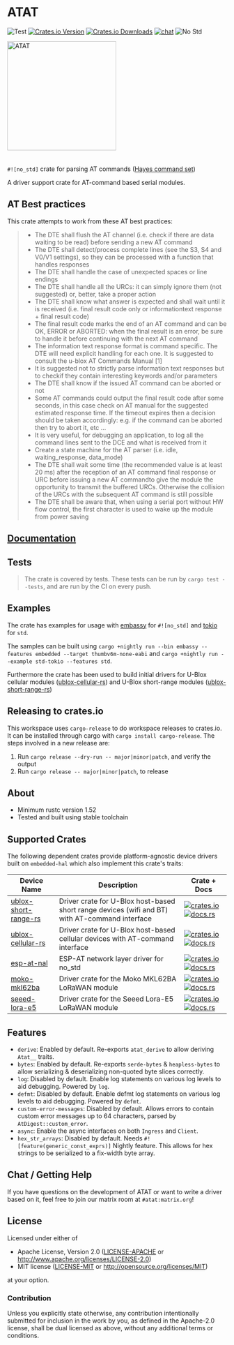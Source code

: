 # ATAT

![Test][test]
[![Crates.io Version][crates-io-badge]][crates-io]
[![Crates.io Downloads][crates-io-download-badge]][crates-io-download]
[![chat][chat-badge]][chat]
![No Std][no-std-badge]

<div>
  <img style="vertical-align:middle; padding-bottom: 20px; padding-right: 40px;"  src="https://cdn.pixabay.com/photo/2012/04/12/12/24/star-wars-29792_960_720.png" alt="ATAT" width="250" />
</div>

`#![no_std]` crate for parsing AT commands ([Hayes command set](https://en.wikipedia.org/wiki/Hayes_command_set))

A driver support crate for AT-command based serial modules.

## AT Best practices

This crate attempts to work from these AT best practices:

> - The DTE shall flush the AT channel (i.e. check if there are data waiting to be read) before sending a new AT command
> - The DTE shall detect/process complete lines (see the S3, S4 and V0/V1 settings), so they can be processed with a function that handles responses
> - The DTE shall handle the case of unexpected spaces or line endings
> - The DTE shall handle all the URCs: it can simply ignore them (not suggested) or, better, take a proper action
> - The DTE shall know what answer is expected and shall wait until it is received (i.e. final result code only or informationtext response + final result code)
> - The final result code marks the end of an AT command and can be OK, ERROR or ABORTED: when the final result is an error, be sure to handle it before continuing with the next AT command
> - The information text response format is command specific. The DTE will need explicit handling for each one. It is suggested to consult the u-blox AT Commands Manual [1]
> - It is suggested not to strictly parse information text responses but to checkif they contain interesting keywords and/or parameters
> - The DTE shall know if the issued AT command can be aborted or not
> - Some AT commands could output the final result code after some seconds, in this case check on AT manual for the suggested estimated response time. If the timeout expires then a decision should be taken accordingly: e.g. if the command can be aborted then try to abort it, etc ...
> - It is very useful, for debugging an application, to log all the command lines sent to the DCE and what is received from it
> - Create a state machine for the AT parser (i.e. idle, waiting_response, data_mode)
> - The DTE shall wait some time (the recommended value is at least 20 ms) after the reception of an AT command final response or URC before issuing a new AT commandto give the module the opportunity to transmit the buffered URCs. Otherwise the collision of the URCs with the subsequent AT command is still possible
> - The DTE shall be aware that, when using a serial port without HW flow control, the first character is used to wake up the module from power saving

## [Documentation](https://docs.rs/atat/latest)

## Tests

> The crate is covered by tests. These tests can be run by `cargo test --tests`, and are run by the CI on every push.

## Examples

The crate has examples for usage with [embassy] for `#![no_std]` and [tokio] for `std`.

The samples can be built using `cargo +nightly run --bin embassy --features embedded --target thumbv6m-none-eabi` and `cargo +nightly run --example std-tokio --features std`.

Furthermore the crate has been used to build initial drivers for U-Blox cellular modules ([ublox-cellular-rs]) and U-Blox short-range modules ([ublox-short-range-rs])

[embassy]: https://crates.io/crates/embassy-executor
[tokio]: https://crates.io/crates/tokio
[ublox-short-range-rs]: https://github.com/BlackbirdHQ/ublox-short-range-rs
[ublox-cellular-rs]: https://github.com/BlackbirdHQ/ublox-cellular-rs

## Releasing to crates.io

This workspace uses `cargo-release` to do workspace releases to crates.io. It can be installed through cargo with `cargo install cargo-release`. The steps involved in a new release are:

1. Run `cargo release --dry-run -- major|minor|patch`, and verify the output
2. Run `cargo release -- major|minor|patch`, to release

## About

- Minimum rustc version 1.52
- Tested and built using stable toolchain

## Supported Crates

The following dependent crates provide platform-agnostic device drivers built on `embedded-hal` which also implement this crate's traits:

| Device Name            | Description                                                                                    | Crate + Docs                                                                                                                                |
|------------------------|------------------------------------------------------------------------------------------------|---------------------------------------------------------------------------------------------------------------------------------------------|
| [ublox-short-range-rs] | Driver crate for U-Blox host-based short range devices (wifi and BT) with AT-command interface | [![crates.io][ublox-short-range-rs-crate-img]][ublox-short-range-rs] [![docs.rs][ublox-short-range-rs-docs-img]][ublox-short-range-rs-docs] |
| [ublox-cellular-rs]    | Driver crate for U-Blox host-based cellular devices with AT-command interface                  | [![crates.io][ublox-cellular-rs-crate-img]][ublox-cellular-rs-crates] [![docs.rs][ublox-cellular-rs-docs-img]][ublox-cellular-rs-docs]      |
| [esp-at-nal]           | ESP-AT network layer driver for no_std                                                         | [![crates.io][esp-at-nal-crate-img]][esp-at-nal-crate] [![docs.rs][esp-at-nal-docs-img]][esp-at-nal-docs]                                   |
| [moko-mkl62ba]         | Driver crate for the Moko MKL62BA LoRaWAN module                                               | [![crates.io][moko-mkl62ba-crate-img]][moko-mkl62ba-crate] [![docs.rs][moko-mkl62ba-docs-img]][moko-mkl62ba-docs]                           |     
| [seeed-lora-e5]        | Driver crate for the Seeed Lora-E5 LoRaWAN module                                              | [![crates.io][seeed-lora-e5-crate-img]][seeed-lora-e5-crate] [![docs.rs][seeed-lora-e5-docs-img]][seeed-lora-e5-docs]                       |     

[ublox-short-range-rs]: https://github.com/BlackbirdHQ/ublox-short-range-rs
[ublox-short-range-rs-crate-img]: https://img.shields.io/crates/v/ublox-short-range-rs.svg
[ublox-short-range-rs-docs-img]: https://docs.rs/ublox-short-range-rs/badge.svg
[ublox-short-range-rs-docs]: https://docs.rs/ublox-short-range-rs/
[ublox-cellular-rs]: https://github.com/BlackbirdHQ/ublox-cellular-rs
[ublox-cellular-rs-crate-img]: https://img.shields.io/crates/v/ublox-cellular-rs.svg
[ublox-cellular-rs-crates]: https://crates.io/crates/ublox-cellular-rs
[ublox-cellular-rs-docs-img]: https://docs.rs/ublox-cellular-rs/badge.svg
[ublox-cellular-rs-docs]: https://docs.rs/ublox-cellular-rs/
[espresso]: https://github.com/dbrgn/espresso
[esp-at-nal]: https://github.com/pegasus-aero/rt-esp-at-nal
[esp-at-nal-crate-img]: https://img.shields.io/crates/v/esp-at-nal.svg
[esp-at-nal-crate]: https://crates.io/crates/esp-at-nal
[esp-at-nal-docs-img]: https://docs.rs/esp-at-nal/badge.svg
[esp-at-nal-docs]: https://docs.rs/esp-at-nal/
[moko-mkl62ba]: https://github.com/mvniekerk/moko-mkl62ba-at-commands-rs
[moko-mkl62ba-crate]: https://crates.io/crates/moko-mkl62ba-at-commands-rs
[moko-mkl62ba-crate-img]: https://img.shields.io/crates/v/moko-mkl62ba-at-commands.svg
[moko-mkl62ba-docs-img]: https://docs.rs/moko-mkl62ba-at-commands/badge.svg
[moko-mkl62ba-docs]: https://docs.rs/moko-mkl62ba-at-commands/
[seeed-lora-e5]: https://github.com/mvniekerk/seeed-lora-e5-at-commands
[seeed-lora-e5-crate]: https://crates.io/crates/seeed-lora-e5-at-commands
[seeed-lora-e5-crate-img]: https://img.shields.io/crates/v/seeed-lora-e5-at-commands.svg
[seeed-lora-e5-docs-img]: https://docs.rs/seeed-lora-e5-at-commands/badge.svg
[seeed-lora-e5-docs]: https://docs.rs/seeed-lora-e5-at-commands/

## Features

- `derive`: Enabled by default. Re-exports `atat_derive` to allow deriving `Atat__` traits.
- `bytes`: Enabled by default. Re-exports `serde-bytes` & `heapless-bytes` to allow serializing & deserializing non-quoted byte slices correctly.
- `log`: Disabled by default. Enable log statements on various log levels to aid debugging. Powered by `log`.
- `defmt`: Disabled by default. Enable defmt log statements on various log levels to aid debugging. Powered by `defmt`.
- `custom-error-messages`: Disabled by default. Allows errors to contain custom error messages up to 64 characters, parsed by `AtDigest::custom_error`.
- `async`: Enable the async interfaces on both `Ingress` and `Client`.
- `hex_str_arrays`: Disabled by default. Needs `#![feature(generic_const_exprs)]` Nightly feature. This allows for hex strings to be serialized to a fix-width byte array. 

## Chat / Getting Help

If you have questions on the development of ATAT or want to write a driver
based on it, feel free to join our matrix room at `#atat:matrix.org`!

## License

Licensed under either of

- Apache License, Version 2.0 ([LICENSE-APACHE](LICENSE-APACHE) or
  http://www.apache.org/licenses/LICENSE-2.0)
- MIT license ([LICENSE-MIT](LICENSE-MIT) or http://opensource.org/licenses/MIT)

at your option.

### Contribution

Unless you explicitly state otherwise, any contribution intentionally submitted
for inclusion in the work by you, as defined in the Apache-2.0 license, shall be
dual licensed as above, without any additional terms or conditions.

<!-- Badges -->

[test]: https://github.com/BlackbirdHQ/atat/actions/workflows/ci.yml/badge.svg
[crates-io]: https://crates.io/crates/atat
[chat]: https://matrix.to/#/!ocRyOwQJhEWrphujkM:matrix.org?via=chat.berline.rs&via=matrix.org
[chat-badge]: https://img.shields.io/badge/chat-atat%3Amatrix.org-brightgreen
[crates-io-badge]: https://img.shields.io/crates/v/atat.svg?maxAge=3600
[crates-io-download]: https://crates.io/crates/atat
[crates-io-download-badge]: https://img.shields.io/crates/d/atat.svg?maxAge=3600
[no-std-badge]: https://img.shields.io/badge/no__std-yes-blue
